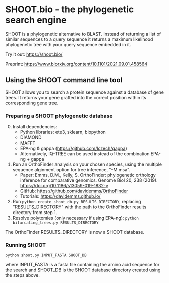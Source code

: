 # SHOOT.bio - the phylogenetic search engine

SHOOT is a phylogenetic alternative to BLAST. Instead of returning a list of similar sequences to a query sequence it returns a maximum likelihood phylogenetic tree with your query sequence embedded in it.

Try it out: https://shoot.bio/

Preprint: https://www.biorxiv.org/content/10.1101/2021.09.01.458564

## Using the SHOOT command line tool
SHOOT allows you to search a protein sequence against a database of gene trees. It returns your gene grafted into the correct position within its corresponding gene tree.

### Preparing a SHOOT phylogenetic database
0. Install dependencies:
    - Python libraries: ete3, sklearn, biopython 
    - DIAMOND
    - MAFFT
    - EPA-ng & gappa (https://github.com/lczech/gappa)
    - Alternatively, IQ-TREE can be used instead of the combination EPA-ng + gappa
2. Run an OrthoFinder analysis on your chosen species, using the multiple sequence alginment option for tree inference, "-M msa".
    - Paper: Emms, D.M., Kelly, S. OrthoFinder: phylogenetic orthology inference for comparative genomics. Genome Biol 20, 238 (2019). https://doi.org/10.1186/s13059-019-1832-y
    - GitHub: https://github.com/davidemms/OrthoFinder
    - Tutorials: https://davidemms.github.io/
3. Run `python create_shoot_db.py RESULTS_DIRECTORY`, replacing "RESULTS_DIRECTORY" with the path to the OrthoFinder results directory from step 1. 
4. Resolve polytomies (only necessary if using EPA-ng): `python bifurcating_trees.py RESULTS_DIRECTORY`

The OrthoFinder RESULTS_DIRECTORY is now a SHOOT database.

### Running SHOOT
```
python shoot.py INPUT_FASTA SHOOT_DB
```
where INPUT_FASTA is a fasta file containing the amino acid sequence for the search and SHOOT_DB is the SHOOT database directory created using the steps above.

